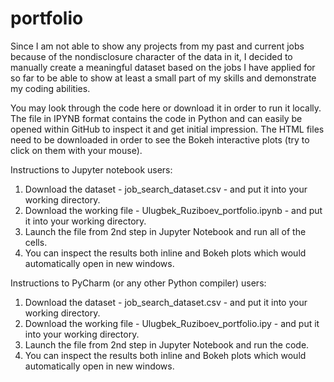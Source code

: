 # portfolio
  Since I am not able to show any projects from my past and current jobs because of the nondisclosure character of the data in it, I decided to manually create a meaningful dataset based on the jobs I have applied for so far to be able to show at least a small part of my skills and demonstrate my coding abilities.

You may look through the code here or download it in order to run it locally.
The file in IPYNB format contains the code in Python and can easily be opened within GitHub to inspect it and get initial impression.
The HTML files need to be downloaded in order to see the Bokeh interactive plots (try to click on them with your mouse).

Instructions to Jupyter notebook users:
1. Download the dataset - job_search_dataset.csv - and put it into your working directory.
2. Download the working file - Ulugbek_Ruziboev_portfolio.ipynb - and put it into your working directory.
3. Launch the file from 2nd step in Jupyter Notebook and run all of the cells.
4. You can inspect the results both inline and Bokeh plots which would automatically open in new windows.

Instructions to PyCharm (or any other Python compiler) users:
1. Download the dataset - job_search_dataset.csv - and put it into your working directory.
2. Download the working file - Ulugbek_Ruziboev_portfolio.ipy - and put it into your working directory.
3. Launch the file from 2nd step in Jupyter Notebook and run the code.
4. You can inspect the results both inline and Bokeh plots which would automatically open in new windows.
